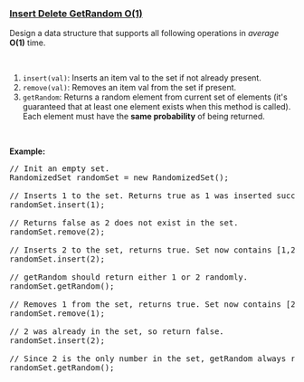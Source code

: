 ### [Insert Delete GetRandom O(1)](https://leetcode.com/problems/insert-delete-getrandom-o1)

<p>Design a data structure that supports all following operations in <i>average</i> <b>O(1)</b> time.</p>

<p>&nbsp;</p>

<ol>
	<li><code>insert(val)</code>: Inserts an item val to the set if not already present.</li>
	<li><code>remove(val)</code>: Removes an item val from the set if present.</li>
	<li><code>getRandom</code>: Returns a random element from current set of elements (it&#39;s guaranteed that at least one element exists when this method is called). Each element must have the <b>same probability</b> of being returned.</li>
</ol>

<p>&nbsp;</p>

<p><b>Example:</b></p>

<pre>
// Init an empty set.
RandomizedSet randomSet = new RandomizedSet();

// Inserts 1 to the set. Returns true as 1 was inserted successfully.
randomSet.insert(1);

// Returns false as 2 does not exist in the set.
randomSet.remove(2);

// Inserts 2 to the set, returns true. Set now contains [1,2].
randomSet.insert(2);

// getRandom should return either 1 or 2 randomly.
randomSet.getRandom();

// Removes 1 from the set, returns true. Set now contains [2].
randomSet.remove(1);

// 2 was already in the set, so return false.
randomSet.insert(2);

// Since 2 is the only number in the set, getRandom always return 2.
randomSet.getRandom();
</pre>
